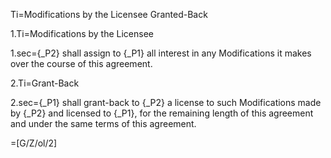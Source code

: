 Ti=Modifications by the Licensee Granted-Back 

1.Ti=Modifications by the Licensee

1.sec={_P2} shall assign to {_P1} all interest in any Modifications it makes over the course of this agreement.

2.Ti=Grant-Back

2.sec={_P1} shall grant-back to {_P2} a license to such Modifications made by {_P2} and licensed to {_P1}, for the remaining length of this agreement and under the same terms of this agreement.

=[G/Z/ol/2]
